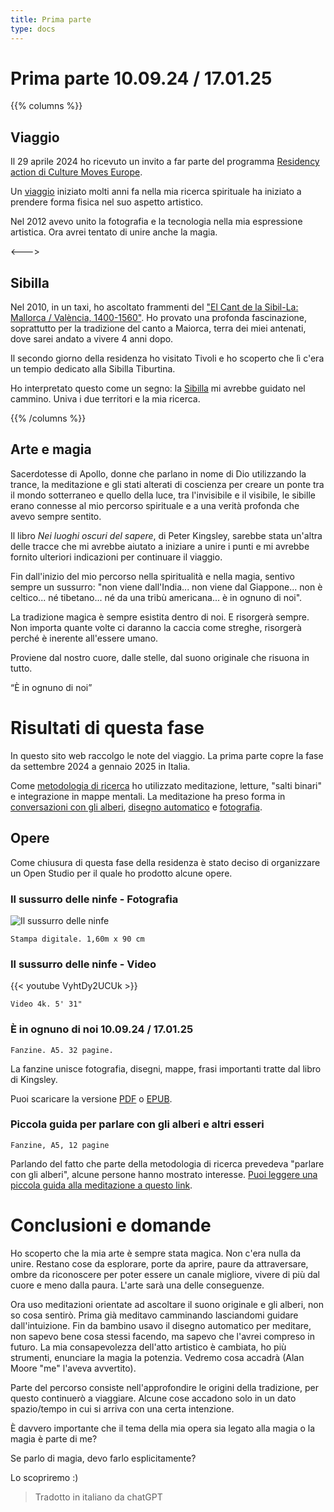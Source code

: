 ```yaml
---
title: Prima parte
type: docs
---
```


# Prima parte 10.09.24 / 17.01.25

{{% columns %}}
## Viaggio

Il 29 aprile 2024 ho ricevuto un invito a far parte del programma [Residency action di Culture Moves Europe](https://culture.ec.europa.eu/creative-europe/creative-europe-culture-strand/culture-moves-europe).

Un [viaggio](/docs/journey) iniziato molti anni fa nella mia ricerca spirituale ha iniziato a prendere forma fisica nel suo aspetto artistico.

Nel 2012 avevo unito la fotografia e la tecnologia nella mia espressione artistica. Ora avrei tentato di unire anche la magia.

<--->

## Sibilla

Nel 2010, in un taxi, ho ascoltato frammenti del 
["El Cant de la Sibil-La: Mallorca / València, 1400-1560"](https://open.spotify.com/album/225ndLEKqu767DbpRzKsia?si=2gp0nXf-SCKSPgQCK-rHNw). 
Ho provato una profonda fascinazione, soprattutto per la tradizione del canto a Maiorca, terra dei miei antenati, dove sarei andato a vivere 4 anni dopo.

Il secondo giorno della residenza ho visitato Tivoli e ho scoperto che lì c'era un tempio dedicato alla Sibilla Tiburtina.

Ho interpretato questo come un segno: la [Sibilla](/docs/sibyl) mi avrebbe guidato nel cammino. Univa i due territori e 
la mia ricerca.

{{% /columns %}}

## Arte e magia

Sacerdotesse di Apollo, donne che parlano in nome di Dio utilizzando la trance, la meditazione e 
gli stati alterati di coscienza per creare un ponte tra il mondo sotterraneo e quello della luce, 
tra l'invisibile e il visibile, le sibille erano connesse al mio percorso spirituale e a una 
verità profonda che avevo sempre sentito.

Il libro _Nei luoghi oscuri del sapere_, di Peter Kingsley, sarebbe stata un'altra delle tracce che mi avrebbe aiutato a iniziare a unire 
i punti e mi avrebbe fornito ulteriori indicazioni per continuare il viaggio.

Fin dall'inizio del mio percorso nella spiritualità e nella magia, sentivo sempre un sussurro: "non viene dall'India... 
non viene dal Giappone... non è celtico... né tibetano... né da una tribù americana... è in ognuno di noi".

La tradizione magica è sempre esistita dentro di noi. E risorgerà sempre. Non importa quante volte ci daranno la caccia 
come streghe, risorgerà perché è inerente all'essere umano.

Proviene dal nostro cuore, dalle stelle, dal suono originale che risuona in tutto.

“È in ognuno di noi”

# Risultati di questa fase

In questo sito web raccolgo le note del viaggio. La prima parte copre la fase da settembre 2024 a gennaio 2025 in Italia.

Come [metodologia di ricerca](/docs/methodology) ho utilizzato meditazione, letture, "salti binari" e integrazione in mappe mentali.
La meditazione ha preso forma in [conversazioni con gli alberi](/docs/talking_with_the_trees), [disegno automatico](/docs/drawing) e [fotografia](/docs/photography).

## Opere 
Come chiusura di questa fase della residenza è stato deciso di organizzare un Open Studio per il quale ho prodotto alcune opere.

### Il sussurro delle ninfe - Fotografia

![Il sussurro delle ninfe](/images/X1V45282-Enhanced-SR.jpg)

````
Stampa digitale. 1,60m x 90 cm
````

### Il sussurro delle ninfe - Video

{{< youtube VyhtDy2UCUk >}}

````
Video 4k. 5' 31"
````


### È in ognuno di noi 10.09.24 / 17.01.25

````
Fanzine. A5. 32 pagine.
````


La fanzine unisce fotografia, disegni, mappe, frasi importanti tratte dal libro di Kingsley.

Puoi scaricare la versione [PDF](/fanzine/Esta_en_todos_nosotros_it.pdf) o [EPUB](/fanzine/E_dentro_di_tutti_noi.epub).

### Piccola guida per parlare con gli alberi e altri esseri

````
Fanzine, A5, 12 pagine
````

Parlando del fatto che parte della metodologia di ricerca prevedeva "parlare con gli alberi", alcune persone hanno mostrato 
interesse. [Puoi leggere una piccola guida alla meditazione a questo link](/docs/talking_with_the_trees).

# Conclusioni e domande 

Ho scoperto che la mia arte è sempre stata magica. Non c'era nulla da unire. Restano cose da esplorare, porte da aprire, paure da 
attraversare, ombre da riconoscere per poter essere un canale migliore, vivere di più dal cuore e meno dalla paura. 
L'arte sarà una delle conseguenze. 

Ora uso meditazioni orientate ad ascoltare il suono originale e gli alberi, non so cosa sentirò. Prima già meditavo 
camminando lasciandomi guidare dall'intuizione. Fin da bambino usavo il disegno automatico per meditare, non sapevo bene 
cosa stessi facendo, ma sapevo che l'avrei compreso in futuro.
La mia consapevolezza dell'atto artistico è cambiata, ho più strumenti, enunciare la magia la potenzia. Vedremo cosa accadrà (Alan Moore "me" l'aveva avvertito).

Parte del percorso consiste nell'approfondire le origini della tradizione, per questo continuerò a viaggiare. Alcune cose accadono solo in un dato spazio/tempo in cui si arriva con una certa intenzione.

È davvero importante che il tema della mia opera sia legato alla magia o la magia è parte di me?

Se parlo di magia, devo farlo esplicitamente? 

Lo scopriremo :)

> Tradotto in italiano da chatGPT